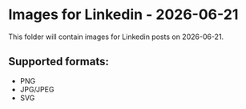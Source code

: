 # Images for Linkedin - 2026-06-21

This folder will contain images for Linkedin posts on 2026-06-21.

## Supported formats:
- PNG
- JPG/JPEG
- SVG
